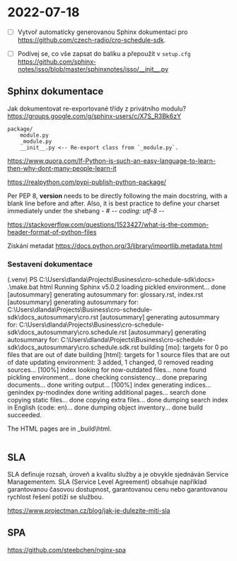 # 2022-07-18

- [ ] Vytvoř automaticky generovanou Sphinx dokumentaci pro <https://github.com/czech-radio/cro-schedule-sdk>.

- [ ] Podívej se, co vše zapsat do balíku a přepoužít v `setup.cfg` <https://github.com/sphinx-notes/isso/blob/master/sphinxnotes/isso/__init__.py>

## Sphinx dokumentace

Jak dokumentovat re-exportované třídy z privátního modulu?
<https://groups.google.com/g/sphinx-users/c/X7S_R3Bk6zY>

```
package/
    module.py
    _module.py
    __init__.py <-- Re-export class from `_module.py`.

```

<https://www.quora.com/If-Python-is-such-an-easy-language-to-learn-then-why-dont-many-people-learn-it>

<https://realpython.com/pypi-publish-python-package/>

Per PEP 8, __version__ needs to be directly following the main docstring, with a blank line before and after. Also, it is best practice to define your charset immediately under the shebang - # -_- coding: utf-8 -_-

<https://stackoverflow.com/questions/1523427/what-is-the-common-header-format-of-python-files>

Získání metadat <https://docs.python.org/3/library/importlib.metadata.html>

### Sestavení dokumentace

(.venv) PS C:\Users\dlanda\Projects\Business\cro-schedule-sdk\docs> .\make.bat html
Running Sphinx v5.0.2
loading pickled environment... done
[autosummary] generating autosummary for: glossary.rst, index.rst
[autosummary] generating autosummary for: C:\Users\dlanda\Projects\Business\cro-schedule-sdk\docs_autosummary\cro.rst
[autosummary] generating autosummary for: C:\Users\dlanda\Projects\Business\cro-schedule-sdk\docs_autosummary\cro.schedule.rst
[autosummary] generating autosummary for: C:\Users\dlanda\Projects\Business\cro-schedule-sdk\docs_autosummary\cro.schedule.sdk.rst
building [mo]: targets for 0 po files that are out of date
building [html]: targets for 1 source files that are out of date
updating environment: 3 added, 1 changed, 0 removed
reading sources... [100%] index
looking for now-outdated files... none found
pickling environment... done
checking consistency... done
preparing documents... done
writing output... [100%] index
generating indices... genindex py-modindex done
writing additional pages... search done
copying static files... done
copying extra files... done
dumping search index in English (code: en)... done
dumping object inventory... done
build succeeded.

The HTML pages are in \_build\html.

```

```

## SLA

SLA definuje rozsah, úroveň a kvalitu služby a je obvykle sjednáván Service Managementem. SLA (Service Level Agreement) obsahuje například garantovanou časovou dostupnost, garantovanou cenu nebo garantovanou rychlost řešení potíží se službou.

<https://www.projectman.cz/blog/jak-je-dulezite-miti-sla>

## SPA

<https://github.com/steebchen/nginx-spa>
